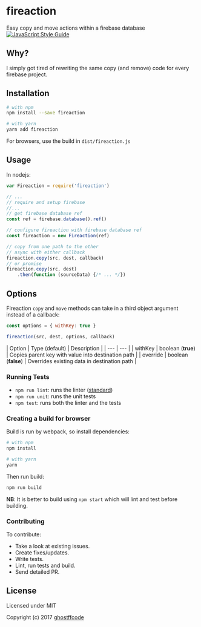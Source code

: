 fireaction
========
Easy copy and move actions within a firebase database
[![JavaScript Style Guide](https://img.shields.io/badge/code_style-standard-brightgreen.svg)](https://standardjs.com)

Why?
-------
I simply got tired of rewriting the same copy (and remove) code for every firebase project.

Installation
----------------
```bash
# with npm
npm install --save fireaction

# with yarn
yarn add fireaction
```

For browsers, use the build in `dist/fireaction.js`

Usage
--------
In nodejs:
```js
var Fireaction = require('fireaction')

// ...
// require and setup firebase
//...
// get firebase database ref
const ref = firebase.database().ref()

// configure fireaction with firebase database ref
const fireaction = new Fireaction(ref)

// copy from one path to the other
// async with either callback
fireaction.copy(src, dest, callback)
// or promise
fireaction.copy(src, dest)
	.then(function (sourceData) {/* ... */})
```

Options
-----------
Fireaction `copy` and `move` methods can take in a third object argument instead of a callback:
```js
const options = { withKey: true }

fireaction(src, dest, options, callback)
```
| Option | Type (default) | Description |
| --- | --- |
| withKey | boolean (**true**) | Copies parent key with value into destination path |
| override | boolean (**false**) | Overrides existing data in destination path |

### Running Tests
- `npm run lint`: runs the linter ([standard](http://standardjs.com/))
- `npm run unit`: runs the unit tests
- `npm test`: runs both the linter and the tests

### Creating a build for browser
Build is run by webpack, so install dependencies:
```bash
# with npm
npm install

# with yarn
yarn
```
Then run build:
```bash
npm run build
```
**NB**: It is better to build using `npm start` which will lint and test before building.

### Contributing
To contribute:
- Take a look at existing issues.
- Create fixes/updates.
- Write tests.
- Lint, run tests and build.
- Send detailed PR.

License
-------
Licensed under MIT

Copyright (c) 2017 [ghostffcode](https://github.com/ghostffcode)
